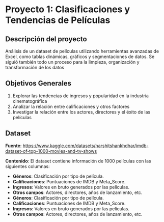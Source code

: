 # Proyecto 1: Clasificaciones y Tendencias de Películas
## Descripción del proyecto
Análisis de un dataset de películas utilizando herramientas avanzadas de Excel, como tablas dinámicas, gráficos y segmentaciones de datos. Se siguió también todo un proceso para la limpieza, organización y transformación de los datos
## Objetivos Generales
1. Explorar las tendencias de ingresos y popularidad en la industria cinematográfica
2. Analizar la relación entre calificaciones y otros factores
3. Investigar la relación entre los actores, directores y el éxito de las películas
## Dataset
**Fuente**: https://www.kaggle.com/datasets/harshitshankhdhar/imdb-dataset-of-top-1000-movies-and-tv-shows

**Contenido**: El dataset contiene información de 1000 películas con las siguientes columnas:
 - **Géneros**: Clasificación por tipo de película.
  - **Calificaciones**: Puntuaciones de IMDB y Meta_Score.
  - **Ingresos**: Valores en bruto generados por las películas.
  - **Otros campos**: Actores, directores, años de lanzamiento, etc.
  - **Géneros**: Clasificación por tipo de película.
  - **Calificaciones**: Puntuaciones de IMDB y Meta_Score.
  - **Ingresos**: Valores en bruto generados por las películas.
  - **Otros campos**: Actores, directores, años de lanzamiento, etc.
